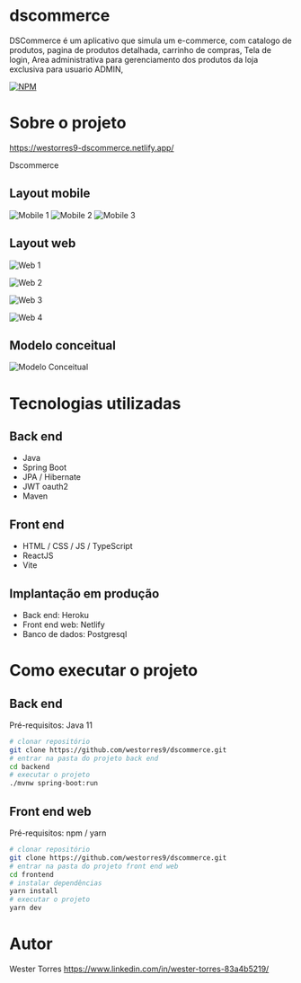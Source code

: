 # dscommerce
DSCommerce é um aplicativo que simula um e-commerce, com catalogo de produtos, pagina de produtos detalhada, carrinho de compras, Tela de login, Area administrativa para gerenciamento dos produtos da loja exclusiva para usuario ADMIN,

[![NPM](https://img.shields.io/npm/l/react)](https://github.com/westorres9/dscommerce/blob/main/LICENCE) 

# Sobre o projeto

https://westorres9-dscommerce.netlify.app/

Dscommerce 
## Layout mobile
![Mobile 1](https://user-images.githubusercontent.com/91570669/206563191-6439ec73-9a3a-42cb-bc1d-8d0f9045c06a.png) ![Mobile 2](https://user-images.githubusercontent.com/91570669/206563193-b19b90df-817e-4c9c-8e75-04393a5cd04e.png) ![Mobile 3](https://user-images.githubusercontent.com/91570669/206563197-5dd4b1b7-e215-465a-bcd6-e3a0cc00d3b9.png)

## Layout web
![Web 1](https://user-images.githubusercontent.com/91570669/206563257-9ed8ea6e-c18d-4893-a696-407e8a21a618.png)

![Web 2](https://user-images.githubusercontent.com/91570669/206563258-bddb163c-40a3-4ebb-9367-b960411c147c.png)

![Web 3](https://user-images.githubusercontent.com/91570669/206563258-bddb163c-40a3-4ebb-9367-b960411c147c.png)

![Web 4](https://user-images.githubusercontent.com/91570669/206563258-bddb163c-40a3-4ebb-9367-b960411c147c.png)

## Modelo conceitual
![Modelo Conceitual](https://user-images.githubusercontent.com/91570669/206563729-68b3128d-03f5-4870-8350-52c3655a8ac7.png)

# Tecnologias utilizadas
## Back end
- Java
- Spring Boot
- JPA / Hibernate
- JWT oauth2
- Maven

## Front end
- HTML / CSS / JS / TypeScript
- ReactJS
- Vite

## Implantação em produção
- Back end: Heroku
- Front end web: Netlify
- Banco de dados: Postgresql

# Como executar o projeto

## Back end
Pré-requisitos: Java 11

```bash
# clonar repositório
git clone https://github.com/westorres9/dscommerce.git
# entrar na pasta do projeto back end
cd backend
# executar o projeto
./mvnw spring-boot:run
```

## Front end web
Pré-requisitos: npm / yarn

```bash
# clonar repositório
git clone https://github.com/westorres9/dscommerce.git
# entrar na pasta do projeto front end web
cd frontend
# instalar dependências
yarn install
# executar o projeto
yarn dev
```

# Autor

Wester Torres
https://www.linkedin.com/in/wester-torres-83a4b5219/
